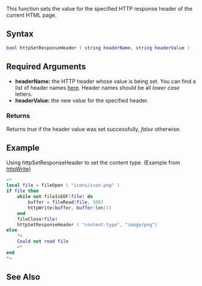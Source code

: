 This function sets the value for the specified HTTP response header of the current HTML page.

Syntax
------

``` lua
bool httpSetResponseHeader ( string headerName, string headerValue )
```

Required Arguments
------------------

-   **headerName:** the HTTP header whose value is being set. You can find a list of header names [here](http://www.w3.org/Protocols/rfc2616/rfc2616-sec14.html). Header names should be all *lower case* letters.
-   **headerValue:** the new value for the specified header.

### Returns

Returns *true* if the header value was set successfully, *false* otherwise.

Example
-------

Using httpSetResponseHeader to set the content type. (Example from [httpWrite](/docs/httpWrite.md "wikilink"))

``` lua
<*
local file = fileOpen ( "icons/icon.png" )
if file then
    while not fileIsEOF(file) do            
        buffer = fileRead(file, 500)         
        httpWrite(buffer, buffer:len())
    end
    fileClose(file)                           
    httpSetResponseHeader ( "content-type", "image/png")
else
    *>
    Could not read file
    <*
end
*>
```

See Also
--------
